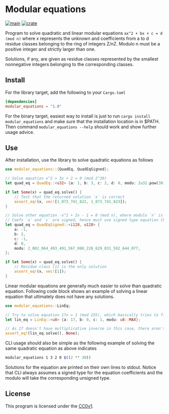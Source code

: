 # Modular equations

[![main](https://github.com/elmomoilanen/Modular-equations/actions/workflows/main.yml/badge.svg)](https://github.com/elmomoilanen/Modular-equations/actions/workflows/main.yml)
[![crate](https://img.shields.io/crates/v/modular_equations.svg?logo=rust&color=orange)](https://crates.io/crates/modular_equations)

Program to solve quadratic and linear modular equations `ax^2 + bx + c = d (mod n)` where x represents the unknown and coefficients from a to d residue classes belonging to the ring of integers Z/nZ. Modulo n must be a positive integer and strictly larger than one.

Solutions, if any, are given as residue classes represented by the smallest nonnegative integers belonging to the corresponding classes.

## Install ##

For the library target, add the following to your `Cargo.toml`

```toml
[dependencies]
modular_equations = "1.0"
```

For the binary target, easiest way to install is just to run `cargo install modular_equations` and make sure that the installation location is in $PATH. Then command `modular_equations --help` should work and show further usage advice.

## Use ##

After installation, use the library to solve quadratic equations as follows

```rust
use modular_equations::{QuadEq, QuadEqSigned};

// Solve equation x^2 + 3x + 2 = 0 (mod 2^30)
let quad_eq = QuadEq::<u32> {a: 1, b: 3, c: 2, d: 0, modu: 2u32.pow(30)};

if let Some(x) = quad_eq.solve() {
    // Test that the returned solution `x` is correct
    assert_eq!(x, vec![1_073_741_822, 1_073_741_823]);
}

// Solve other equation -x^2 + 2x - 1 = 0 (mod n), where modulo `n` is now a semiprime
// Coefs `a` and `c` are signed, hence must use signed type equation (both types must have the same size in bytes!)
let quad_eq = QuadEqSigned::<i128, u128> {
    a: -1,
    b: 2,
    c: -1,
    d: 0,
    modu: 2_082_064_493_491_567_088_228_629_031_592_644_077,
};

if let Some(x) = quad_eq.solve() {
    // Residue class [1] is the only solution
    assert_eq!(x, vec![1]);
}
```

Linear modular equations are generally much easier to solve than quadratic equation. Following code block shows an example of solving a linear equation that ultimately does not have any solutions.

```rust
use modular_equations::LinEq;

// Try to solve equation 17x = 1 (mod 255), which basically tries to find the multiplicative inverse of 17 in Z/255Z
let lin_eq = LinEq::<u8> {a: 17, b: 0, c: 1, modu: u8::MAX};

// As 17 doesn't have multiplicative inverse in this case, there aren't solutions for the equation
assert_eq!(lin_eq.solve(), None);
```

CLI usage should also be simple as the following example of solving the same quadratic equation as above indicates

```bash
modular_equations 1 3 2 0 $((2 ** 30))
```

Solutions for the equation are printed on their own lines to stdout. Notice that CLI always assumes a signed type for the equation coefficients and the modulo will take the corresponding unsigned type.

## License ##

This program is licensed under the [CC0v1](https://github.com/elmomoilanen/Modular-equations/blob/main/LICENSE).
